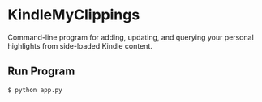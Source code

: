 # KindleMyClippings
Command-line program for adding, updating, and querying your personal highlights from side-loaded Kindle content.


## Run Program
```bash
$ python app.py
```
